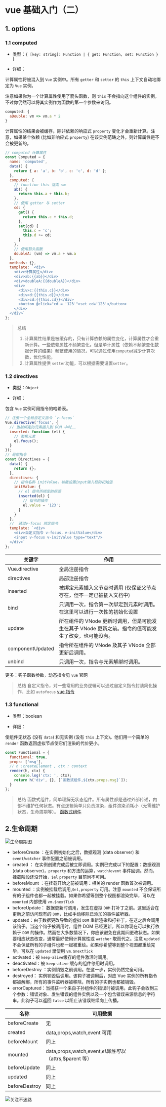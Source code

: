 # vue 基础入门（二）

## 1. options

### 1.1 computed

- 类型：`{ [key: string]: Function | { get: Function, set: Function } }`

- 详细：

计算属性将被混入到 `Vue` 实例中。所有 `getter` 和 `setter` 的 `this` 上下文自动地绑定为 `Vue` 实例。

注意如果你为一个计算属性使用了箭头函数，则 `this` 不会指向这个组件的实例，不过你仍然可以将其实例作为函数的第一个参数来访问。

```js
computed: {
  aDouble: vm => vm.a * 2
}
```

计算属性的结果会被缓存，除非依赖的响应式 `property` 变化才会重新计算。注意，如果某个依赖 (比如非响应式 `property`) 在该实例范畴之外，则计算属性是不会被更新的。

```js
// computed 计算属性
const Computed = {
  name: 'computed',
  data() {
    return { a: 'a', b: 'b', c: 'c', d: 'd' };
  },
  computed: {
    // function this 指向 vm
    ab() {
      return this.a + this.b;
    },
    // 使用 getter 与 setter
    cd: {
      get() {
        return this.c + this.d;
      },
      set(cd) {
        this.c = 'c';
        this.d += cd;
      }
    },
    // 使用箭头函数
    doubleA: (vm) => vm.a + vm.a
  },
  methods: {},
  template: `<div>
    <div>计算属性</div>
    <div>ab:{{ab}}</div>
    <div>doubleA:{{doubleA}}</div>
    <div>
      <div>c:{{this.c}}</div>
      <div>d:{{this.d}}</div>
      <div>cd:{{this.cd}}</div>
      <button @click="cd = '123'">set cd='123'</button>
    </div>
  </div>`
};
```

> 总结
>
> 1. 计算属性结果是被缓存的，只有计算依赖的属性变化，计算属性才会重新计算。一些依赖属性不频繁变化，但是单计属性（依赖不频繁变化数据计算的结果）频繁使用的情况，可以通过使用`computed`减少计算次数，优化性能。
> 2. 计算属性提供 `setter`功能，可以根据需要设置`setter`。

### 1.2 directives

- 类型：`Object`

- 详细：

包含 `Vue` 实例可用指令的哈希表。

```js
// 注册一个全局自定义指令 `v-focus`
Vue.directive('focus', {
  // 当被绑定的元素插入到 DOM 中时……
  inserted: function (el) {
    // 聚焦元素
    el.focus();
  }
});
// 局部指令
const Directives = {
  data() {
    return {};
  },
  directives: {
    // 指令名称 initValue，功能设置input输入框的初始值
    initValue: {
      // el 指令所绑定的标签
      inserted(el) {
        // 指令的操作
        el.value = '123';
      }
    }
  },
  //  通过v-focus 绑定指令
  template: `<div>
    <div>自定义指令 v-focus，v-initValue</div>
    <input v-focus v-initValue type="text"/>
  </div>`
};
```

| 关键字           | 作用                                                                                                 |
| ---------------- | ---------------------------------------------------------------------------------------------------- |
| Vue.directive    | 全局注册指令                                                                                         |
| directives       | 局部注册指令                                                                                         |
| inserted         | 被绑定元素插入父节点时调用 (仅保证父节点存在，但不一定已被插入文档中)                                |
| bind             | 只调用一次，指令第一次绑定到元素时调用。在这里可以进行一次性的初始化设置                             |
| update           | 所在组件的 VNode 更新时调用，但是可能发生在其子 VNode 更新之前。指令的值可能发生了改变，也可能没有。 |
| componentUpdated | 指令所在组件的 VNode 及其子 VNode 全部更新后调用。                                                   |
| unbind           | 只调用一次，指令与元素解绑时调用。                                                                   |

更多：钩子函数参数，动态指令见 `vue` 官网

> 总结
> 自定义指令，对一些常用的业务逻辑可以通过自定义指令封装简化操作，比如 `autofocus`
> [vue 指令](https://cn.vuejs.org/v2/guide/custom-directive.html "vue 指令")

### 1.3 functional

- 类型：boolean

- 详细：

使组件无状态 (没有 `data`) 和无实例 (没有 `this` 上下文)。他们用一个简单的 `render` 函数返回虚拟节点使它们渲染的代价更小。

```js
const Functional = {
  functional: true,
  props: ['msg'],
  // h :createElement , ctx : context
  render(h, ctx) {
    console.log('ctx: ', ctx);
    return h('div', {}, [`函数式组件,${ctx.props.msg}`]);
  }
};
```

> 总结
> 函数式组件，简单理解无状态组件。所有属性都是通过外部传递，内部不维护任何状态。有点逻辑简单只负责渲染，组件渲染消耗小（无需维护状态，生命周期等）。
> [函数式组件](https://cn.vuejs.org/v2/guide/render-function.html#%E5%87%BD%E6%95%B0%E5%BC%8F%E7%BB%84%E4%BB%B6 "函数式组件")

## 2.生命周期

![生命周期图](https://imgkr.cn-bj.ufileos.com/6557088e-0119-4957-9264-e1835d5a9dc3.png)

- beforeCreate ：在实例初始化之后，数据观测 (data observer) 和 `event`/`watcher` 事件配置之前被调用。
- created ： 在实例创建完成后被立即调用。实例已完成以下的配置：数据观测 (data observer)，`property` 和方法的运算，`watch`/`event` 事件回调。然而，挂载阶段还没开始，`$el` `property` 目前尚不可用。
- beforeMount ：在挂载开始之前被调用：相关的 render 函数首次被调用。
- mounted ：实例被挂载后调用,`$el,property` 可用。注意 `mounted` 不会保证所有的子组件也都一起被挂载。如果你希望等到整个视图都渲染完毕，可以在 `mounted` 内部使用 `vm.$nextTick`
- beforeUpdate： 数据更新时调用，发生在虚拟 `DOM` 打补丁之前。这里适合在更新之前访问现有的 `DOM`，比如手动移除已添加的事件监听器。
- updated：由于数据更改导致的虚拟 `DOM` 重新渲染和打补丁，在这之后会调用该钩子。当这个钩子被调用时，组件 DOM 已经更新，所以你现在可以执行依赖于 `DOM` 的操作。然而在大多数情况下，你应该避免在此期间更改状态。如果要相应状态改变，通常最好使用计算属性或 `watcher` 取而代之。注意 `updated` 不会保证所有的子组件也都一起被重绘。如果你希望等到整个视图都重绘完毕，可以在 `updated` 里使用 `vm.$nextTick`
- activated：被 `keep-alive`缓存的组件激活时调用。
- deactivated：被 `keep-alive` 缓存的组件停用时调用。
- beforeDestroy ：实例销毁之前调用。在这一步，实例仍然完全可用。
- destroyed： 实例销毁后调用。该钩子被调用后，对应 Vue 实例的所有指令都被解绑，所有的事件监听器被移除，所有的子实例也都被销毁。
- errorCaptured：当捕获一个来自子孙组件的错误时被调用。此钩子会收到三个参数：错误对象、发生错误的组件实例以及一个包含错误来源信息的字符串。此钩子可以返回 `false` 以阻止该错误继续向上传播。

| 名称          | 可用数据                                                 |
| ------------- | -------------------------------------------------------- |
| beforeCreate  | 无                                                       |
| created       | data,props,watch,event 可用                              |
| beforeMount   | 同上                                                     |
| mounted       | data,props,watch,event,$el属性可以（$attrs,\$parent 等） |
| beforeUpdate  | 同上                                                     |
| updated       | 同上                                                     |
| beforeDestroy | 同上                                                     |


![关注不迷路](https://imgkr.cn-bj.ufileos.com/1fdcd04b-dc7d-47f3-8949-85abbc8a25f3.png)